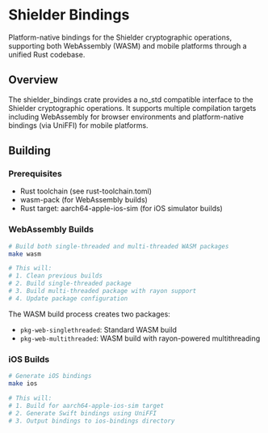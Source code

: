 # Shielder Bindings

Platform-native bindings for the Shielder cryptographic operations, supporting both WebAssembly (WASM) and mobile platforms through a unified Rust codebase.

## Overview

The shielder_bindings crate provides a no_std compatible interface to the Shielder cryptographic operations. It supports multiple compilation targets including WebAssembly for browser environments and platform-native bindings (via UniFFI) for mobile platforms.

## Building

### Prerequisites

- Rust toolchain (see rust-toolchain.toml)
- wasm-pack (for WebAssembly builds)
- Rust target: aarch64-apple-ios-sim (for iOS simulator builds)

### WebAssembly Builds

```bash
# Build both single-threaded and multi-threaded WASM packages
make wasm

# This will:
# 1. Clean previous builds
# 2. Build single-threaded package
# 3. Build multi-threaded package with rayon support
# 4. Update package configuration
```

The WASM build process creates two packages:

- `pkg-web-singlethreaded`: Standard WASM build
- `pkg-web-multithreaded`: WASM build with rayon-powered multithreading

### iOS Builds

```bash
# Generate iOS bindings
make ios

# This will:
# 1. Build for aarch64-apple-ios-sim target
# 2. Generate Swift bindings using UniFFI
# 3. Output bindings to ios-bindings directory
```
